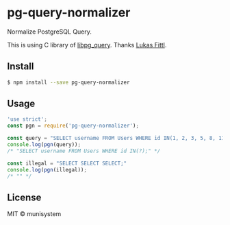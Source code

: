 # pg-query-normalizer
Normalize PostgreSQL Query.

This is using C library of [libpg_query](https://github.com/lfittl/libpg_query).
Thanks [Lukas Fittl](https://github.com/lfittl).

## Install

```bash
$ npm install --save pg-query-normalizer
```

## Usage
```js
'use strict';
const pgn = require('pg-query-normalizer');

const query = "SELECT username FROM Users WHERE id IN(1, 2, 3, 5, 8, 11);"
console.log(pgn(query));
/* "SELECT username FROM Users WHERE id IN(?);" */

const illegal = "SELECT SELECT SELECT;"
console.log(pgn(illegal));
/* "" */
```

## License
MIT © munisystem
